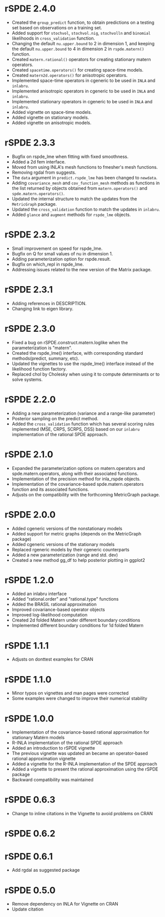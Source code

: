 # rSPDE 2.4.0

* Created the `group_predict` function, to obtain predictions on a testing set based on observations on a training set.
* Added support for `stochvol`, `stochvol.nig`, `stochvolln` and `binomial` likelihoods in `cross_validation` function.
* Changing the default `nu.upper.bound` to 2 in dimension 1, and keeping the default `nu.upper.bound` to 4 in dimension 2 in `rspde.matern()` function.
* Created `matern.rational()` operators for creating stationary matern operators.
* Created `spacetime.operators()` for creating space-time models.
* Created `matern2d.operators()` for anisotropic operators.
* Implemented space-time operators in cgeneric to be used in `INLA` and `inlabru`.
* Implemented anisotropic operators in cgeneric to be used in `INLA` and `inlabru`.
* Implemented stationary operators in cgeneric to be used in `INLA` and `inlabru`.
* Added vignette on space-time models.
* Added vignette on stationary models.
* Added vignette on anisotropic models.

# rSPDE 2.3.3
* Bugfix on rspde_lme when fitting with fixed smoothness.
* Added a 2d fem interface.
* Moved from using INLA's mesh functions to fmesher's mesh functions.
* Removing rgdal from suggests.
* The `data` argument in `predict.rspde_lme` has been changed to `newdata`.
* Adding `covariance_mesh` and `cov_function_mesh` methods as functions in the list returned by objects obtained from `matern.operators()` and `spde.matern.operators()`.
* Updated the internal structure to match the updates from the `MetricGraph` package.
* Updated the `cross_validation` function to match the updates in `inlabru`.
* Added `glance` and `augment` methods for `rspde_lme` objects.

# rSPDE 2.3.2
* Small improvement on speed for rspde_lme.
* Bugfix on Q for small values of nu in dimension 1.
* Adding parameterization option for rspde.result.
* Bugfix on which_repl in rspde_lme.
* Addressing issues related to the new version of the Matrix package.

# rSPDE 2.3.1
* Adding references in DESCRIPTION.
* Changing link to eigen library.

# rSPDE 2.3.0
* Fixed a bug on rSPDE.construct.matern.loglike when the parameterization is "matern".
* Created the rspde_lme() interface, with corresponding standard methods(predict, summary, etc).
* Updated the vignettes to use the rspde_lme() interface instead of the likelihood function factory.
* Replaced chol by Cholesky when using it to compute determinants or to solve systems.

# rSPDE 2.2.0
* Adding a new parameterization (variance and a range-like parameter)
* Posterior sampling on the predict method.
* Added the `cross_validation` function which has several scoring rules implemented (MSE, CRPS, SCRPS, DSS) based on our `inlabru` implementation of the rational SPDE approach.

# rSPDE 2.1.0
* Expanded the parameterization options on matern.operators and spde.matern.operators, along with their associated functions.
* Implementation of the precision method for inla_rspde objects.
* Implementation of the covariance-based spde.matern.operators function and its associated functions.
* Adjusts on the compatibility with the forthcoming MetricGraph package.

# rSPDE 2.0.0
* Added cgeneric versions of the nonstationary models
* Added support for metric graphs (depends on the MetricGraph package)
* Added cgeneric versions of the stationary models
* Replaced rgeneric models by their cgeneric counterparts
* Added a new parameterization (range and std. dev)
* Created a new method gg_df to help posterior plotting in ggplot2

# rSPDE 1.2.0
* Added an inlabru interface
* Added "rational.order" and "rational.type" functions
* Added the BRASIL rational approximation
* Improved covariance-based operator objects
* Improved log-likelihood computation
* Created 2d folded Matern under different boundary conditions
* Implemented different boundary conditions for 1d folded Matern


# rSPDE 1.1.1
* Adjusts on donttest examples for CRAN

# rSPDE 1.1.0
* Minor typos on vignettes and man pages were corrected
* Some examples were changed to improve their numerical stability

# rSPDE 1.0.0
* Implementation of the covariance-based rational approximation for stationary Matérn models
* R-INLA implementation of the rational SPDE approach
* Added an introduction to rSPDE vignette
* The previous vignette was updated an became an operator-based rational approximation vignette
* Added a vignette for the R-INLA implementation of the SPDE approach
* Added a vignette to present the rational approximation using the rSPDE package
* Backward compatibility was maintained

# rSPDE 0.6.3
* Change to inline citations in the Vignette to avoid problems on CRAN

# rSPDE 0.6.2

# rSPDE 0.6.1
* Add rgdal as suggested package

# rSPDE 0.5.0
* Remove dependency on INLA for Vignette on CRAN 
* Update citation 
